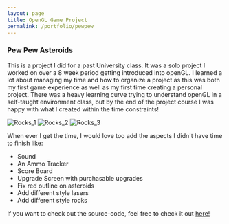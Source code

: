 ```yaml
---
layout: page
title: OpenGL Game Project
permalink: /portfolio/pewpew
---
```


### Pew Pew Asteroids

This is a project I did for a past University class. It was a solo project I worked on over a 8 week period getting introduced into openGL. I learned a lot about managing my time and how to organize a project as this was both my first game experience as well as my first time creating a personal project. There was a heavy learning curve trying to understand openGL in a self-taught environment class, but by the end of the project course I was happy with what I created within the time constraints! 

![Rocks_1]({{site.baseurl}}/assets/images/projects/rocks_1.png)
![Rocks_2]({{site.baseurl}}/assets/images/projects/rocks_2.png)
![Rocks_3]({{site.baseurl}}/assets/images/projects/rocks_3.png)

When ever I get the time, I would love too add the aspects I didn't have time to finish like:
- Sound
- An Ammo Tracker
- Score Board
- Upgrade Screen with purchasable upgrades
- Fix red outline on asteroids
- Add different style lasers
- Add different style rocks

If you want to check out the source-code, feel free to check it out [here!](https://github.com/youngpabs/pew-pew-rocks) 